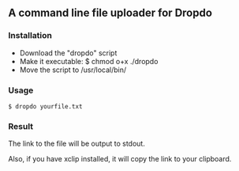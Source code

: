 ## A command line file uploader for Dropdo

### Installation

- Download the "dropdo" script
- Make it executable:
    $ chmod o+x ./dropdo
- Move the script to /usr/local/bin/

### Usage

    $ dropdo yourfile.txt

### Result

The link to the file will be output to stdout.

Also, if you have xclip installed, it will copy the link to your clipboard.
